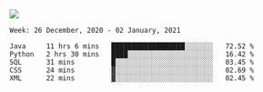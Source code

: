 <!--
**Mat2ja/Mat2ja** is a ✨ _special_ ✨ repository because its `README.md` (this file) appears on your GitHub profile.

Here are some ideas to get you started:

- 🔭 I’m currently working on ...
- 🌱 I’m currently learning ...
- 👯 I’m looking to collaborate on ...
- 🤔 I’m looking for help with ...
- 💬 Ask me about ...
- 📫 How to reach me: ...
- 😄 Pronouns: ...
- ⚡ Fun fact: ...
-->

<img src='https://media.giphy.com/media/xT9IgG50Fb7Mi0prBC/giphy.gif'>

<!--START_SECTION:waka-->
```text
Week: 26 December, 2020 - 02 January, 2021

Java     11 hrs 6 mins   ██████████████████░░░░░░░   72.52 % 
Python   2 hrs 30 mins   ████░░░░░░░░░░░░░░░░░░░░░   16.42 % 
SQL      31 mins         █░░░░░░░░░░░░░░░░░░░░░░░░   03.45 % 
CSS      24 mins         ▓░░░░░░░░░░░░░░░░░░░░░░░░   02.69 % 
XML      22 mins         ▓░░░░░░░░░░░░░░░░░░░░░░░░   02.45 % 
```
<!--END_SECTION:waka-->
